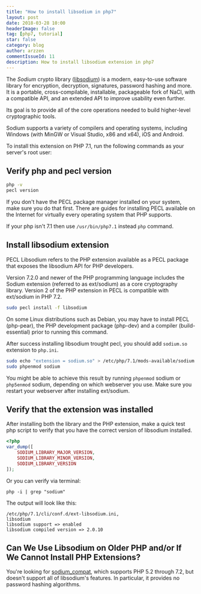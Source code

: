 ```yaml
---
title: "How to install libsodium in php7"
layout: post
date: 2018-03-28 10:00
headerImage: false
tag: [php7, tutorial]
star: false
category: blog
author: arzzen
commentIssueId: 11
description: How to install libsodium extension in php7
---
```


The _Sodium_ crypto library ([libsodium](https://legacy.gitbook.com/book/jedisct1/libsodium/details)) is a modern, easy-to-use software library for encryption, decryption, signatures, password hashing and more.
It is a portable, cross-compilable, installable, packageable fork of NaCl, with a compatible API, and an extended API to improve usability even further.

Its goal is to provide all of the core operations needed to build higher-level cryptographic tools.

Sodium supports a variety of compilers and operating systems, including Windows (with MinGW or Visual Studio, x86 and x64), iOS and Android.

<script async src="https://pagead2.googlesyndication.com/pagead/js/adsbygoogle.js"></script>
<!-- Clanok 2 -->
<ins class="adsbygoogle"
     style="display:block"
     data-ad-client="ca-pub-1559149447115060"
     data-ad-slot="7990264026"
     data-ad-format="auto"
     data-full-width-responsive="true"></ins>
<script>
     (adsbygoogle = window.adsbygoogle || []).push({});
</script>

To install this extension on PHP 7.1, run the following commands as your server's root user:

## Verify php and pecl version

```bash
php -v
pecl version
```

If you don't have the PECL package manager installed on your system, make sure you do that first. 
There are guides for installing PECL available on the Internet for virtually every operating system that PHP supports.

If your php isn't 7.1 then use `/usr/bin/php7.1` instead `php` command.

## Install libsodium extension

PECL Libsodium refers to the PHP extension available as a PECL package that exposes the libsodium API for PHP developers.

Version 7.2.0 and newer of the PHP programming language includes the Sodium extension (referred to as ext/sodium) as a core cryptography library. Version 2 of the PHP extension in PECL is compatible with ext/sodium in PHP 7.2.

```bash
sudo pecl install -f libsodium
```

On some Linux distributions such as Debian, you may have to install PECL (php-pear), 
the PHP development package (php-dev) and a compiler (build-essential) prior to running this command.

After success installing libsodium trought pecl, you should add `sodium.so` extension to `php.ini`.

```bash
sudo echo "extension = sodium.so" > /etc/php/7.1/mods-available/sodium.ini
sudo phpenmod sodium 
```

You might be able to achieve this result by running `phpenmod` sodium or `php5enmod` sodium, depending on which webserver you use. Make sure you restart your webserver after installing ext/sodium.

## Verify that the extension was installed

After installing both the library and the PHP extension, make a quick test php script to 
verify that you have the correct version of libsodium installed.

```php
<?php
var_dump([
    SODIUM_LIBRARY_MAJOR_VERSION,
    SODIUM_LIBRARY_MINOR_VERSION,
    SODIUM_LIBRARY_VERSION
]);
```

Or you can verify via terminal:

```
php -i | grep "sodium"
```

The output will look like this:

```
/etc/php/7.1/cli/conf.d/ext-libsodium.ini,
libsodium
libsodium support => enabled
libsodium compiled version => 2.0.10
```

## Can We Use Libsodium on Older PHP and/or If We Cannot Install PHP Extensions?

You're looking for [sodium_compat](https://github.com/paragonie/sodium_compat), which supports PHP 5.2 through 7.2, 
but doesn't support all of libsodium's features. In particular, it provides no password hashing algorithms.

